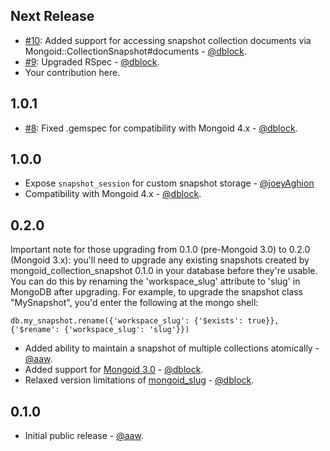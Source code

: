 Next Release
------------

* [#10](https://github.com/aaw/mongoid_collection_snapshot/pull/10): Added support for accessing snapshot collection documents via Mongoid::CollectionSnapshot#documents - [@dblock](https://github.com/dblock).
* [#9](https://github.com/aaw/mongoid_collection_snapshot/pull/9): Upgraded RSpec - [@dblock](https://github.com/dblock).
* Your contribution here.

1.0.1
-----

* [#8](https://github.com/aaw/mongoid_collection_snapshot/pull/8): Fixed .gemspec for compatibility with Mongoid 4.x - [@dblock](https://github.com/dblock).

1.0.0
-----

* Expose `snapshot_session` for custom snapshot storage - [@joeyAghion](https://github.com/joeyAghion)
* Compatibility with Mongoid 4.x - [@dblock](https://github.com/dblock).

0.2.0
-----

Important note for those upgrading from 0.1.0 (pre-Mongoid 3.0) to 0.2.0 (Mongoid 3.x): you'll need to upgrade any
existing snapshots created by mongoid_collection_snapshot 0.1.0 in your database before they're usable. You can
do this by renaming the 'workspace_slug' attribute to 'slug' in MongoDB after upgrading. For example,
to upgrade the snapshot class "MySnapshot", you'd enter the following at the mongo shell:

    db.my_snapshot.rename({'workspace_slug': {'$exists': true}}, {'$rename': {'workspace_slug': 'slug'}})

* Added ability to maintain a snapshot of multiple collections atomically - [@aaw](https://github.com/aaw).
* Added support for [Mongoid 3.0](https://github.com/mongoid/mongoid) - [@dblock](https://github.com/dblock).
* Relaxed version limitations of [mongoid_slug](https://github.com/digitalplaywright/mongoid-slug) - [@dblock](https://github.com/dblock).

0.1.0
-----

* Initial public release - [@aaw](https://github.com/aaw).
